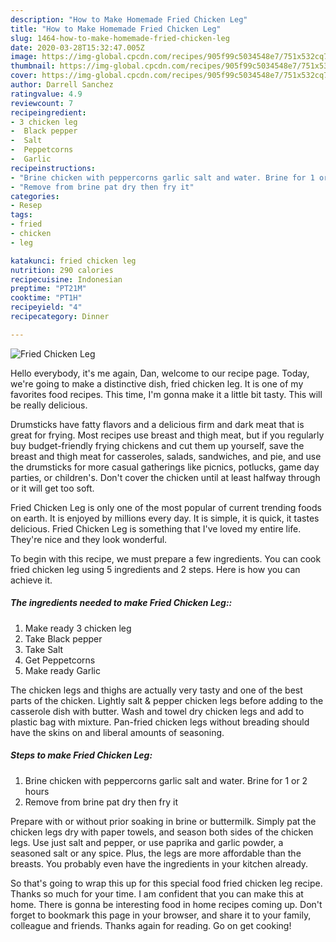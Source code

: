 ```yaml
---
description: "How to Make Homemade Fried Chicken Leg"
title: "How to Make Homemade Fried Chicken Leg"
slug: 1464-how-to-make-homemade-fried-chicken-leg
date: 2020-03-28T15:32:47.005Z
image: https://img-global.cpcdn.com/recipes/905f99c5034548e7/751x532cq70/fried-chicken-leg-recipe-main-photo.jpg
thumbnail: https://img-global.cpcdn.com/recipes/905f99c5034548e7/751x532cq70/fried-chicken-leg-recipe-main-photo.jpg
cover: https://img-global.cpcdn.com/recipes/905f99c5034548e7/751x532cq70/fried-chicken-leg-recipe-main-photo.jpg
author: Darrell Sanchez
ratingvalue: 4.9
reviewcount: 7
recipeingredient:
- 3 chicken leg
-  Black pepper
-  Salt
-  Peppetcorns
-  Garlic
recipeinstructions:
- "Brine chicken with peppercorns garlic salt and water. Brine for 1 or 2 hours"
- "Remove from brine pat dry then fry it"
categories:
- Resep
tags:
- fried
- chicken
- leg

katakunci: fried chicken leg
nutrition: 290 calories
recipecuisine: Indonesian
preptime: "PT21M"
cooktime: "PT1H"
recipeyield: "4"
recipecategory: Dinner

---
```



![Fried Chicken Leg](https://img-global.cpcdn.com/recipes/905f99c5034548e7/751x532cq70/fried-chicken-leg-recipe-main-photo.jpg)

Hello everybody, it's me again, Dan, welcome to our recipe page. Today, we're going to make a distinctive dish, fried chicken leg. It is one of my favorites food recipes. This time, I'm gonna make it a little bit tasty. This will be really delicious.

Drumsticks have fatty flavors and a delicious firm and dark meat that is great for frying. Most recipes use breast and thigh meat, but if you regularly buy budget-friendly frying chickens and cut them up yourself, save the breast and thigh meat for casseroles, salads, sandwiches, and pie, and use the drumsticks for more casual gatherings like picnics, potlucks, game day parties, or children&#39;s. Don&#39;t cover the chicken until at least halfway through or it will get too soft.

Fried Chicken Leg is only one of the most popular of current trending foods on earth. It is enjoyed by millions every day. It is simple, it is quick, it tastes delicious. Fried Chicken Leg is something that I've loved my entire life. They're nice and they look wonderful.


To begin with this recipe, we must prepare a few ingredients. You can cook fried chicken leg using 5 ingredients and 2 steps. Here is how you can achieve it.

##### The ingredients needed to make Fried Chicken Leg::

1. Make ready 3 chicken leg
1. Take  Black pepper
1. Take  Salt
1. Get  Peppetcorns
1. Make ready  Garlic


The chicken legs and thighs are actually very tasty and one of the best parts of the chicken. Lightly salt &amp; pepper chicken legs before adding to the casserole dish with butter. Wash and towel dry chicken legs and add to plastic bag with mixture. Pan-fried chicken legs without breading should have the skins on and liberal amounts of seasoning. 

##### Steps to make Fried Chicken Leg:

1. Brine chicken with peppercorns garlic salt and water. Brine for 1 or 2 hours
1. Remove from brine pat dry then fry it


Prepare with or without prior soaking in brine or buttermilk. Simply pat the chicken legs dry with paper towels, and season both sides of the chicken legs. Use just salt and pepper, or use paprika and garlic powder, a seasoned salt or any spice. Plus, the legs are more affordable than the breasts. You probably even have the ingredients in your kitchen already. 

So that's going to wrap this up for this special food fried chicken leg recipe. Thanks so much for your time. I am confident that you can make this at home. There is gonna be interesting food in home recipes coming up. Don't forget to bookmark this page in your browser, and share it to your family, colleague and friends. Thanks again for reading. Go on get cooking!
